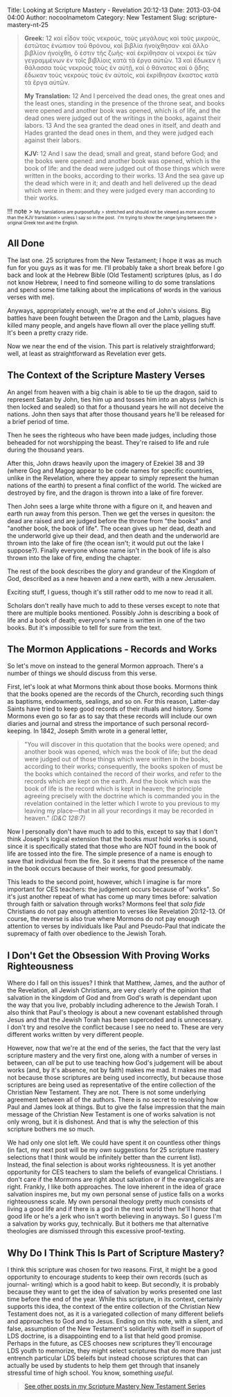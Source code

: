 Title: Looking at Scripture Mastery - Revelation 20:12-13
Date: 2013-03-04 04:00
Author: nocoolnametom
Category: New Testament
Slug: scripture-mastery-nt-25

>  **Greek:**
>  <span>12</span> καὶ εἶδον τοὺς νεκρούς, τοὺς μεγάλους καὶ τοὺς
>  μικρούς, ἑστῶτας ἐνώπιον τοῦ θρόνου, καὶ βιβλία ἠνοίχθησαν· καὶ
>  ἄλλο βιβλίον ἠνοίχθη, ὅ ἐστιν τῆς ζωῆς· καὶ ἐκρίθησαν οἱ νεκροὶ ἐκ
>  τῶν γεγραμμένων ἐν τοῖς βιβλίοις κατὰ τὰ ἔργα αὐτῶν.
>  <span>13</span> καὶ ἔδωκεν ἡ θάλασσα τοὺς νεκροὺς τοὺς ἐν αὐτῇ,
>  καὶ ὁ θάνατος καὶ ὁ ᾅδης ἔδωκαν τοὺς νεκροὺς τοὺς ἐν αὐτοῖς, καὶ
>  ἐκρίθησαν ἕκαστος κατὰ τὰ ἔργα αὐτῶν.
>
>  **My Translation:**
>  <span>12</span> And I perceived the dead ones, the great
>  ones and the least ones, standing in the presence of the
>  throne seat, and books were opened and another book was
>  opened, which is of life, and the dead ones were judged
>  out of the writings in the books, against their labors.
>  <span>13</span> And the sea granted the dead ones in
>  itself, and death and Hades granted the dead ones in
>  them, and they were judged each against their labors.
>
>  **KJV:**
>  <span>12</span> And I saw the dead, small and great, stand before
>  God; and the books were opened: and another book was opened, which
>  is the book of life: and the dead were judged out of those things
>  which were written in the books, according to their works.
>  <span>13</span> And the sea gave up the dead which were in it; and
>  death and hell delivered up the dead which were in them: and they
>  were judged every man according to their works.

!!! note
    > <span style="font-size: x-small;">My translations are purposefully
    > stretched and should not be viewed as more accurate than the KJV translation
    > unless I say so in the post.  I'm trying to show the range lying between the
    > original Greek text and the English.</span>

All Done
--------

The last one. 25 scriptures from the New Testament; I hope it was as
much fun for you guys as it was for me. I'll probably take a short break before
I go back and look at the Hebrew Bible (Old Testament) scriptures (plus, as I do
not know Hebrew, I need to find someone willing to do some translations and
spend some time talking about the implications of words in the various verses with
me).

Anyways, appropriately enough, we're at the end of John's visions. Big
battles have been fought between the Dragon and the Lamb, plagues have killed
many people, and angels have flown all over the place yelling stuff. It's
been a pretty crazy ride.

Now we near the end of the vision. This part is relatively
straightforward; well, at least as straightforward as Revelation ever gets.

The Context of the Scripture Mastery Verses
-------------------------------------------

An angel from heaven with a big chain is able to tie up the dragon, said
to represent Satan by John, ties him up and tosses him into an abyss
(which is then locked and sealed) so that for a thousand years he will not deceive the
nations. John then says that after those thousand years he'll be released for a
brief period of time.

Then he sees the righteous who have been made judges, including those
beheaded for not worshipping the beast. They're raised to life and rule during
the thousand years.

After this, John draws heavily upon the imagery of Ezekiel 38 and 39
(where Gog and Magog appear to be code names for specific countries, unlike in
the Revelation, where they appear to simply represent the human nations of
the earth) to present a final conflict of the world. The wicked are
destroyed by fire, and the dragon is thrown into a lake of fire forever.

Then John sees a large white throne with a figure on it, and heaven and
earth run away from this person. Then we get the verses in quesiton: the dead
are raised and are judged before the throne from "the books" and "another
book, the book of life". The ocean gives up her dead, death and the underworld
give up their dead, and then death and the underworld are thrown into the lake
of fire (the ocean isn't; it would put out the lake I suppose?). Finally
everyone whose name isn't in the book of life is also thrown into the lake of fire,
ending the chapter.

The rest of the book describes the glory and grandeur of the Kingdom of
God, described as a new heaven and a new earth, with a new Jerusalem.

Exciting stuff, I guess, though it's still rather odd to me now to read
it all.

Scholars don't really have much to add to these verses except to note
that there are multiple books mentioned. Possibly John is describing a book of
life and a book of death; everyone's name is written in one of the two books. But
it's impossible to tell for sure from the text.

The Mormon Applications - Records and Works
-------------------------------------------

So let's move on instead to the general Mormon approach. There's a
number of things we should discuss from this verse.

First, let's look at what Mormons think about those books. Mormons think
that the books opened are the records of the Church, recording such things
as baptisms, endowments, sealings, and so on. For this reason, Latter-day
Saints have tried to keep good records of their rituals and history. Some
Mormons even go so far as to say that these records will include our own diaries and
journal and stress the importance of such personal record-keeping. In 1842,
Joseph Smith wrote in a general letter,

>  "You will discover in this quotation that the books were opened; and another
>  book was opened, which was the book of life; but the dead were judged out of
>  those things which were written in the books, according to their works;
>  consequently, the books spoken of must be the books which contained the
>  record of their works, and refer to the records which are kept on the earth.
>  And the book which was the book of life is the record which is kept in
>  heaven; the principle agreeing precisely with the doctrine which is commanded
>  you in the revelation contained in the letter which I wrote to you previous
>  to my leaving my place—that in all your recordings it may be recorded in
>  heaven." *(D&C 128:7)*

Now I personally don't have much to add to this, except to say that I
don't think Joseph's logical extension that the books *must* hold works is
sound, since it is specifically stated that those who are NOT found in the
book of life are tossed into the fire. The simple presence of a name is enough to
save that individual from the fire. So it seems that the presence of the name in
the book occurs because of their works, for good presumably.

This leads to the second point, however, which I imagine is far more
important for CES teachers: the judgement occurs because of "works". So it's just
another repeat of what has come up many times before: salvation through faith
or salvation through works? Mormons feel that *sola fide* Christians do
not pay enough attention to verses like Revelation 20:12-13. Of course, the
reverse is also true where Mormons do not pay enough attention to verses by
individuals like Paul and Pseudo-Paul that indicate the supremacy of faith over
obedience to the Jewish Torah.

I Don't Get the Obsession With Proving Works Righteousness
----------------------------------------------------------

Where do I fall on this issues? I think that Matthew, James, and the
author of the Revelation, all Jewish Christians, are very clearly of the opinion
that salvation in the kingdom of God and from God's wrath is dependant upon
the way that you live, probably including adherence to the Jewish Torah. I also
think that Paul's theology is about a new covenant established through Jesus
and that the Jewish Torah has been superceded and is unnecessary. I don't try
and resolve the conflict because I see no need to. These are very different works
written by very different people.

However, now that we're at the end of the series, the fact that the very
last scripture mastery and the very first one, along with a number of verses
in between, can *all* be put to use teaching how God's judgement will be
about works (and, by it's absence, not by faith) makes me mad. It makes me
mad not because those scriptures are being used incorrectly, but because
those scriptures are being used as representative of the entire collection of
the Christian New Testament. They are not. There is not some underlying
agreement between all of the authors. There is no secret to resolving how Paul
and James look at things. But to give the false impression that the main message
of the Christian New Testament is one of works salvation is not only wrong,
but it is dishonest. And that is why the selection of this scripture bothers me
so much.

We had only one slot left. We could have spent it on countless other
things (in fact, my next post will be my *own* suggestions for 25 scripture
mastery selections that I think would be infinitely better than the current
list). Instead, the final selection is about works righteousness. It is yet
another opportunity for CES teachers to slam the beliefs of evangelical
Christians. I don't care if the Mormons are right about salvation or if the
evangelicals are right. Frankly, I like both approaches. The love inherent in the idea
of grace salvation inspires me, but my own personal sense of justice falls on a
works righteousness scale. My own personal theology pretty much consists of
living a good life and if there is a god in the next world then he'll honor that
good life or he's a jerk who isn't worth believing in anyways. So I guess
I'm a salvation by works guy, technically. But it bothers me that
alternative theologies are dismissed through this excessive proof-texting.

Why Do I Think This Is Part of Scripture Mastery?
-------------------------------------------------

I think this scripture was chosen for two reasons. First, it might be a
good opportunity to encourage students to keep their own records (such as
journal- writing) which is a good habit to keep. But secondly, it is probably
because they want to get the idea of salvation by works presented one last time
before the end of the year. While this scripture, in its context, certainly
supports this idea, the context of the entire collection of the Christian New
Testament does not, as it is a variegated collection of many different beliefs
and approaches to God and to Jesus. Ending on this note, with a silent, and
false, assumption of the New Testament's solidarity with itself in support of
LDS doctrine, is a disappointing end to a list that held good promise.
Perhaps in the future, as CES chooses new scriptures they'll encourage LDS youth
to memorize, they might select scriptures that do more than just entrench
particular LDS beleifs but instead choose scriptures that can actually
be used by students to help them get through that insanely stressful time of
high school. You know, something *useful*.

> [See other posts in my Scripture Mastery New Testament Series][]

  [See other posts in my Scripture Mastery New Testament Series]: |filename|scripture-mastery-new-testament.md "Scripture Mastery: New Testament"

